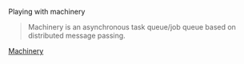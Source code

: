 Playing with machinery

> Machinery is an asynchronous task queue/job queue based on distributed message passing.

[Machinery](https://github.com/RichardKnop/machinery)
